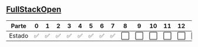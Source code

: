 ## [FullStackOpen](https://fullstackopen.com/es/)

| Parte  | 0   | 1   | 2   | 3   | 4   | 5   | 6   | 7   | 8   | 9   | 10  | 11  | 12  | 13  |
| ------ | --- | --- | --- | --- | --- | --- | --- | --- | --- | --- | --- | --- | --- | --- |
| Estado | ✅  | ✅  | ✅  | ✅  | ✅  | ✅  | ✅  | ✅  | ⬜  | ⬜  | ⬜  | ⬜  | ⬜  | ⬜  |
